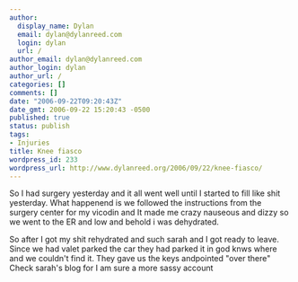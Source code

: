 ```yaml
---
author:
  display_name: Dylan
  email: dylan@dylanreed.com
  login: dylan
  url: /
author_email: dylan@dylanreed.com
author_login: dylan
author_url: /
categories: []
comments: []
date: "2006-09-22T09:20:43Z"
date_gmt: 2006-09-22 15:20:43 -0500
published: true
status: publish
tags:
- Injuries
title: Knee fiasco
wordpress_id: 233
wordpress_url: http://www.dylanreed.org/2006/09/22/knee-fiasco/
---
```


So I had surgery yesterday and it all went well until I started to fill like shit yesterday. What happenend is we followed the instructions from the surgery center for my vicodin and It made me crazy nauseous and dizzy so we went to the ER and low and behold i was dehydrated.

So after I got my shit rehydrated and such sarah and I got ready to leave. Since we had valet parked the car they had parked it in god knws where and we couldn't find it. They gave us the keys andpointed "over there" Check sarah's blog for I am sure a more sassy account
